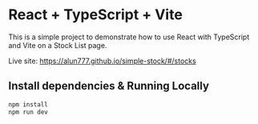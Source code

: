 # React + TypeScript + Vite

This is a simple project to demonstrate how to use React with TypeScript and Vite on a Stock List page.

Live site: https://alun777.github.io/simple-stock/#/stocks

## Install dependencies & Running Locally

```bash
npm install
npm run dev
```
